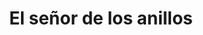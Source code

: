 ﻿---
title: "El señor de los anillos"
permalink: periodes_634.html
layout: periode
sidebar: periodes
pares:
  - 632:
    title: "Tolkien"

fills:
jocsPrincipals:
  - title: "Guerra del Anillo"
    bggId: 115746
    dataInici: 
    dataFi: 

  - title: "War of the Ring (First Edition)"
    bggId: 9609
    dataInici: 
    dataFi: 

  - title: "Lord of the Rings: The Adventure Deck Game"
    bggId: 102275
    dataInici: 
    dataFi: 

  - title: "The Lord of the Rings: The Card Game"
    bggId: 77423
    dataInici: 
    dataFi: 

  - title: "The Lord of the Rings: The Fellowship of the Ring Deck-Building Game"
    bggId: 127127
    dataInici: 
    dataFi: 

jocsEscenaris:
  - title: "The Fellowship of the Ring"
    bggId: 1187

  - title: "Lord of the Rings"
    bggId: 823

  - title: "Middle-earth"
    bggId: 1915

  - title: "Riddle of the Ring"
    bggId: 2157

  - title: "Hunt for the Ring"
    bggId: 216070
    dataInici: 
    dataFi: 

  - title: "The Lord of the Rings Trading Card Game"
    bggId: 2603
    dataInici: 
    dataFi: 

  - title: "Lord of the Rings: The Confrontation"
    bggId: 3201
    dataInici: 
    dataFi: 

  - title: "Lord of the Rings: The Confrontation"
    bggId: 18833
    dataInici: 
    dataFi: 

  - title: "Lord of the Rings: The Duel"
    bggId: 4610
    dataInici: 
    dataFi: 

  - title: "Lord of the Rings: The Search"
    bggId: 1426
    dataInici: 
    dataFi: 

jocsEpoca:
jocsEpocaEscenaris:
---
